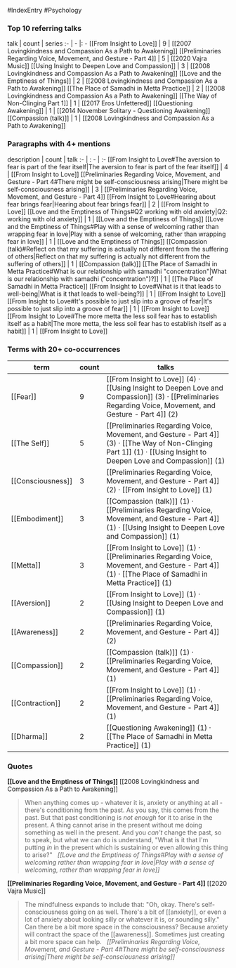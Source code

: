 #IndexEntry #Psychology

### Top 10 referring talks
talk | count | series
:- | - |: -
[[From Insight to Love]] | 9 | [[2007 Lovingkindness and Compassion As a Path to Awakening]]
[[Preliminaries Regarding Voice, Movement, and Gesture - Part 4]] | 5 | [[2020 Vajra Music]]
[[Using Insight to Deepen Love and Compassion]] | 3 | [[2008 Lovingkindness and Compassion As a Path to Awakening]]
[[Love and the Emptiness of Things]] | 2 | [[2008 Lovingkindness and Compassion As a Path to Awakening]]
[[The Place of Samadhi in Metta Practice]] | 2 | [[2008 Lovingkindness and Compassion As a Path to Awakening]]
[[The Way of Non-Clinging Part 1]] | 1 | [[2017 Eros Unfettered]]
[[Questioning Awakening]] | 1 | [[2014 November Solitary - Questioning Awakening]]
[[Compassion (talk)]] | 1 | [[2008 Lovingkindness and Compassion As a Path to Awakening]]

### Paragraphs with 4+ mentions
description | count | talk
:- | : - | :-
[[From Insight to Love#The aversion to fear is part of the fear itself\|The aversion to fear is part of the fear itself]] | 4 | [[From Insight to Love]]
[[Preliminaries Regarding Voice, Movement, and Gesture - Part 4#There might be self-consciousness arising\|There might be self-consciousness arising]] | 3 | [[Preliminaries Regarding Voice, Movement, and Gesture - Part 4]]
[[From Insight to Love#Hearing about fear brings fear\|Hearing about fear brings fear]] | 2 | [[From Insight to Love]]
[[Love and the Emptiness of Things#Q2 working with old anxiety\|Q2: working with old anxiety]] | 1 | [[Love and the Emptiness of Things]]
[[Love and the Emptiness of Things#Play with a sense of welcoming rather than wrapping fear in love\|Play with a sense of welcoming, rather than wrapping fear in love]] | 1 | [[Love and the Emptiness of Things]]
[[Compassion (talk)#Reflect on that my suffering is actually not different from the suffering of others\|Reflect on that my suffering is actually not different from the suffering of others]] | 1 | [[Compassion (talk)]]
[[The Place of Samadhi in Metta Practice#What is our relationship with samadhi "concentration"\|What is our relationship with samadhi ("concentration")?]] | 1 | [[The Place of Samadhi in Metta Practice]]
[[From Insight to Love#What is it that leads to well-being\|What is it that leads to well-being?]] | 1 | [[From Insight to Love]]
[[From Insight to Love#It's possible to just slip into a groove of fear\|It's possible to just slip into a groove of fear]] | 1 | [[From Insight to Love]]
[[From Insight to Love#The more metta the less soil fear has to establish itself as a habit\|The more metta, the less soil fear has to establish itself as a habit]] | 1 | [[From Insight to Love]]

### Terms with 20+ co-occurrences
term | count | talks
-|-|-
[[Fear]] | 9 | <span class="counts">[[From Insight to Love]] (4) · [[Using Insight to Deepen Love and Compassion]] (3) · [[Preliminaries Regarding Voice, Movement, and Gesture - Part 4]] (2)</span> 
[[The Self]] | 5 | <span class="counts">[[Preliminaries Regarding Voice, Movement, and Gesture - Part 4]] (3) · [[The Way of Non-Clinging Part 1]] (1) · [[Using Insight to Deepen Love and Compassion]] (1)</span> 
[[Consciousness]] | 3 | <span class="counts">[[Preliminaries Regarding Voice, Movement, and Gesture - Part 4]] (2) · [[From Insight to Love]] (1)</span> 
[[Embodiment]] | 3 | <span class="counts">[[Compassion (talk)]] (1) · [[Preliminaries Regarding Voice, Movement, and Gesture - Part 4]] (1) · [[Using Insight to Deepen Love and Compassion]] (1)</span> 
[[Metta]] | 3 | <span class="counts">[[From Insight to Love]] (1) · [[Preliminaries Regarding Voice, Movement, and Gesture - Part 4]] (1) · [[The Place of Samadhi in Metta Practice]] (1)</span> 
[[Aversion]] | 2 | <span class="counts">[[From Insight to Love]] (1) · [[Using Insight to Deepen Love and Compassion]] (1)</span> 
[[Awareness]] | 2 | <span class="counts">[[Preliminaries Regarding Voice, Movement, and Gesture - Part 4]] (2)</span> 
[[Compassion]] | 2 | <span class="counts">[[Compassion (talk)]] (1) · [[Preliminaries Regarding Voice, Movement, and Gesture - Part 4]] (1)</span> 
[[Contraction]] | 2 | <span class="counts">[[From Insight to Love]] (1) · [[Preliminaries Regarding Voice, Movement, and Gesture - Part 4]] (1)</span> 
[[Dharma]] | 2 | <span class="counts">[[Questioning Awakening]] (1) · [[The Place of Samadhi in Metta Practice]] (1)</span> 

### Quotes
**[[Love and the Emptiness of Things]]**
<span class="counts">[[2008 Lovingkindness and Compassion As a Path to Awakening]]</span>
> When anything comes up - whatever it is, anxiety or anything at all - there's conditioning from the past. As you say, this comes from the past. But that past conditioning is _not enough_ for it to arise in the present. A thing cannot arise in the present without me doing something as well in the present. And you _can't_ change the past, so to speak, but what we can do is understand, "What is it that I'm putting _in_ in the present which is sustaining or even allowing this thing to arise?" &nbsp;&nbsp;<span class="counts">_[[Love and the Emptiness of Things#Play with a sense of welcoming rather than wrapping fear in love|Play with a sense of welcoming, rather than wrapping fear in love]]_</span>

**[[Preliminaries Regarding Voice, Movement, and Gesture - Part 4]]**
<span class="counts">[[2020 Vajra Music]]</span>
> The mindfulness expands to include that: "Oh, okay. There's self-consciousness going on as well. There's a bit of [[anxiety]], or even a lot of anxiety about looking silly or whatever it is, or sounding silly." Can there be a bit more space in the consciousness? Because anxiety will contract the space of the [[awareness]]. Sometimes just creating a bit more space can help. &nbsp;&nbsp;<span class="counts">_[[Preliminaries Regarding Voice, Movement, and Gesture - Part 4#There might be self-consciousness arising|There might be self-consciousness arising]]_</span>


